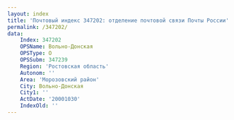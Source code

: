 ```yaml
---
layout: index
title: 'Почтовый индекс 347202: отделение почтовой связи Почты России'
permalink: /347202/
data:
    Index: 347202
    OPSName: Вольно-Донская
    OPSType: О
    OPSSubm: 347239
    Region: 'Ростовская область'
    Autonom: ''
    Area: 'Морозовский район'
    City: Вольно-Донская
    City1: ''
    ActDate: '20001030'
    IndexOld: ''
---
```

